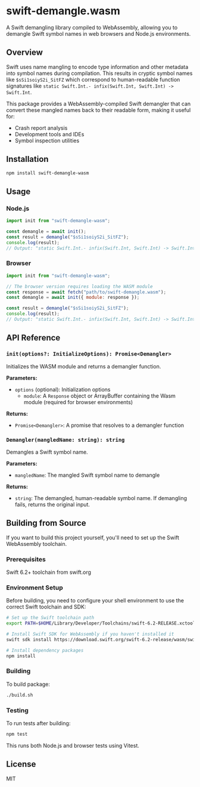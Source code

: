 # swift-demangle.wasm

A Swift demangling library compiled to WebAssembly, allowing you to demangle Swift symbol names in web browsers and Node.js environments.

## Overview

Swift uses name mangling to encode type information and other metadata into symbol names during compilation. This results in cryptic symbol names like `$sSi1soiyS2i_SitFZ` which correspond to human-readable function signatures like `static Swift.Int.- infix(Swift.Int, Swift.Int) -> Swift.Int`.

This package provides a WebAssembly-compiled Swift demangler that can convert these mangled names back to their readable form, making it useful for:

- Crash report analysis
- Development tools and IDEs
- Symbol inspection utilities

## Installation

```bash
npm install swift-demangle-wasm
```

## Usage

### Node.js

```javascript
import init from "swift-demangle-wasm";

const demangle = await init();
const result = demangle("$sSi1soiyS2i_SitFZ");
console.log(result);
// Output: "static Swift.Int.- infix(Swift.Int, Swift.Int) -> Swift.Int"
```

### Browser

```javascript
import init from "swift-demangle-wasm";

// The browser version requires loading the WASM module
const response = await fetch("path/to/swift-demangle.wasm");
const demangle = await init({ module: response });

const result = demangle("$sSi1soiyS2i_SitFZ");
console.log(result);
// Output: "static Swift.Int.- infix(Swift.Int, Swift.Int) -> Swift.Int"
```

## API Reference

### `init(options?: InitializeOptions): Promise<Demangler>`

Initializes the WASM module and returns a demangler function.

**Parameters:**
- `options` (optional): Initialization options
  - `module`: A `Response` object or ArrayBuffer containing the Wasm module (required for browser environments)

**Returns:**
- `Promise<Demangler>`: A promise that resolves to a demangler function

### `Demangler(mangledName: string): string`

Demangles a Swift symbol name.

**Parameters:**
- `mangledName`: The mangled Swift symbol name to demangle

**Returns:**
- `string`: The demangled, human-readable symbol name. If demangling fails, returns the original input.

## Building from Source

If you want to build this project yourself, you'll need to set up the Swift WebAssembly toolchain.

### Prerequisites

Swift 6.2+ toolchain from swift.org

### Environment Setup

Before building, you need to configure your shell environment to use the correct Swift toolchain and SDK:

```bash
# Set up the Swift toolchain path
export PATH=$HOME/Library/Developer/Toolchains/swift-6.2-RELEASE.xctoolchain/usr/bin:$PATH

# Install Swift SDK for WebAssembly if you haven't installed it
swift sdk install https://download.swift.org/swift-6.2-release/wasm/swift-6.2-RELEASE/swift-6.2-RELEASE_wasm.artifactbundle.tar.gz --checksum fe4e8648309fce86ea522e9e0d1dc48e82df6ba6e5743dbf0c53db8429fb5224

# Install dependency packages
npm install
```

### Building

To build package:

```bash
./build.sh
```

### Testing

To run tests after building:

```bash
npm test
```

This runs both Node.js and browser tests using Vitest.

## License

MIT
